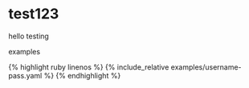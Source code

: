 # test123
 hello testing

examples

{% highlight ruby linenos %}
{% include_relative examples/username-pass.yaml %}
{% endhighlight %}
